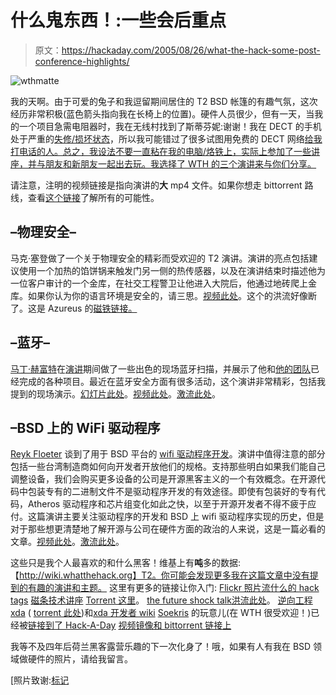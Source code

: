 # 什么鬼东西！:一些会后重点

> 原文：<https://hackaday.com/2005/08/26/what-the-hack-some-post-conference-highlights/>

![wthmatte](img/fa40034df43f8efe01f3be602bd18315.png)

我的天啊。由于可爱的兔子和我逗留期间居住的 T2 BSD 帐篷的有趣气氛，这次经历非常积极(蓝色箭头指向我在长椅上的位置)。硬件人员很少，但有一天，当我的一个项目急需电阻器时，我在无线村找到了斯蒂芬妮:谢谢！我在 DECT 的手机处于严重的[失修/损坏状态](http://www.weblogsinc.com/commimg/7816137582525561.JPG?0.9111686079961611)，所以我可能错过了很多试图用免费的 DECT 网络[给我打电话的人。总之，我设法不要一直粘在我的电脑/烙铁上，实际上参加了一些讲座，并与朋友和新朋友一起出去玩。我选择了 WTH 的三个演讲来与你们分享。](http://wiki.whatthehack.org/index.php/DECT)

请注意，注明的视频链接是指向演讲的**大** mp4 文件。如果你想走 bittorrent 路线，查看[这个链接](http://wiki.whatthehack.org/index.php/VideoMirror)了解所有的可能性。

## –物理安全–

马克·塞登做了一个关于物理安全的精彩而受欢迎的 T2 演讲。演讲的亮点包括建议使用一个加热的馅饼锅来触发门另一侧的热传感器，以及在演讲结束时描述他为一位客户审计的一个金库，在社交工程警卫让他进入大院后，他通过地砖爬上金库。如果你认为你的语言环境是安全的，请三思。[视频此处](http://rehash.whatthehack.org/wth/rawtapes/wth_physical_security/wth_physical_security_46.mp4)。这个的洪流好像断了。这是 Azureus 的[磁铁链接。](magnet:?xt=urn:btih:VVXJXHYEF24NYZHIBFBH7RTKYT4JFFSH)

## –蓝牙–

[马丁·赫富特](http://wiki.whatthehack.org/index.php/Martin_Herfurt)在[演讲](http://wiki.whatthehack.org/index.php/Bluetooth_Security_-_News_From_The_Front)期间做了一些出色的现场蓝牙扫描，并展示了他和[他的团队](http://trifinite.org/trifinite_stuff.html)已经完成的各种项目。最近在蓝牙安全方面有很多活动，这个演讲非常精彩，包括我提到的现场演示。[幻灯片此处](http://wiki.whatthehack.oimg/d/d7/Media-Trifinite.presentation-Bluetooth_Security_wth2005.pdf)。[视频此处](http://rehash.whatthehack.org/wth/rawtapes/wth-bluetooth-security/wth-bluetooth-security-70.mp4)。[激流此处](http://rehash.waag.org/WTH/wth-bluetooth-security-70.mp4.torrent)。

## –BSD 上的 WiFi 驱动程序

[Reyk Floeter](http://wiki.whatthehack.org/index.php/Reyk_Floeter) 谈到了用于 BSD 平台的 [wifi 驱动程序开发](http://wiki.whatthehack.org/index.php/%22Because_It_Has_To_Be_Free%22)。演讲中值得注意的部分包括一些台湾制造商如何向开发者开放他们的规格。支持那些明白如果我们能自己调整设备，我们会购买更多设备的公司是开源黑客主义的一个有效概念。在开源代码中包装专有的二进制文件不是驱动程序开发的有效途径。即使有包装好的专有代码，Atheros 驱动程序和芯片组变化如此之快，以至于开源开发者不得不疲于应付。这篇演讲主要关注驱动程序的开发和 BSD 上 wifi 驱动程序实现的历史，但是对于那些想更清楚地了解开源与公司在硬件方面的政治的人来说，这是一篇必看的文章。[视频此处](http://rehash.whatthehack.org/wth/rawtapes/wth-wireless-support-in-openbsd/wth-wireless-support-in-openbsd-49.mp4)。[激流此处](http://rehash.waag.org/WTH/wth-wireless-support-in-openbsd-49.mp4.torrent)。

这些只是我个人最喜欢的和什么黑客！维基上有**吨**多的数据:【http://wiki.whatthehack.org】T2。你可能会发现更多我在这篇文章中没有提到的有趣的演讲和主题。
这里有更多的链接让你入门:
[Flickr 照片流什么的 hack tags](http://flickr.com/photos/tags/whatthehack/)
[磁条技术讲座](http://wiki.whatthehack.org/index.php/Magnetic_Stripe_Technology) [Torrent 这里](http://rehash.waag.org/WTH/wth_magnetic_stripe_technology_33.mp4.torrent)。
[the future shock talk](http://wiki.whatthehack.org/index.php/Futureshock)[洪流此处](http://rehash.waag.org/WTH/wth_futureshock_impact_of_new_technologies_125.mp4.torrent)。
[逆向工程 xda](http://wiki.whatthehack.org/index.php/Reverse_engineering_and_unlocking_an_XDA) ( [torrent 此处](http://rehash.waag.org/WTH/wth_reverse_engineering_and_unlocking_an_xda_84.mp4.torrent))和[xda 开发者 wiki](http://wiki.xda-developers.com/)
[Soekris](http://www.soekris.com/) 的玩意儿(在 WTH 很受欢迎！)已经被[链接到了 Hack-A-Day](http://www.hackaday.com/entry/1234000080052179/)
[视频镜像和 bittorrent 链接上](http://wiki.whatthehack.org/index.php/VideoMirror)

我等不及四年后荷兰黑客露营乐趣的下一次化身了！哦，如果有人有我在 BSD 领域做硬件的照片，请给我留言。

[照片致谢:[标记](http://geektechnique.org)